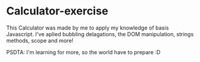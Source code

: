 # Calculator-exercise

This Calculator was made by me to apply my knowledge of basis Javascript.
I've aplied bubbling delagations, the DOM manipulation, strings methods, scope and more!

PSDTA: I'm learning for more, so the world have to prepare :D
